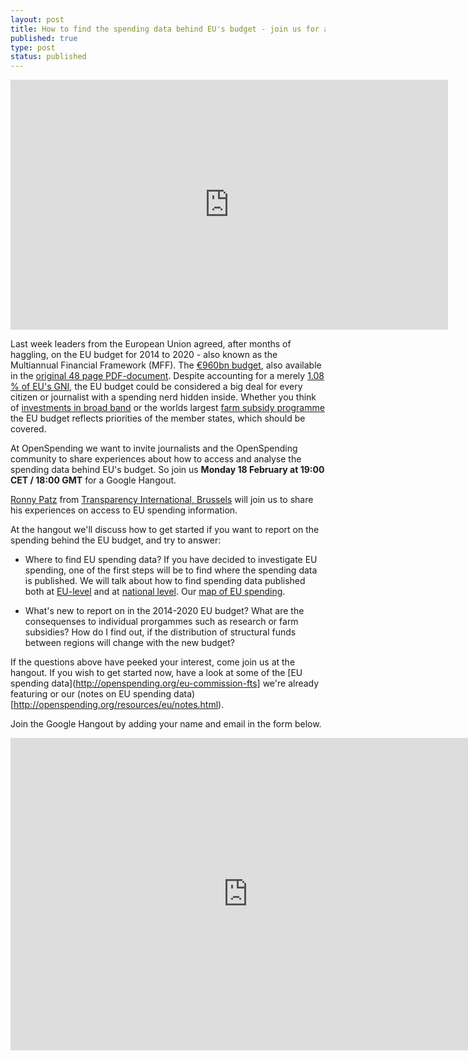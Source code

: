 ```yaml
---
layout: post
title: How to find the spending data behind EU's budget - join us for a Google Hangout!
published: true
type: post
status: published
---
```


<iframe width='700' height='400' src='http://openspending.org/eu-budget-mff/embed?widget=treemap&state=%7B%22drilldowns%22%3A%5B%22main-programme%22%2C%22programme%22%2C%22sub-programme%22%5D%2C%22year%22%3A2020%2C%22cuts%22%3A%7B%7D%7D&width=700&height=400' frameborder='0'></iframe>

Last week leaders from the European Union agreed, after months of haggling, on the EU budget for 2014 to 2020 - also known as the Multiannual Financial Framework (MFF). The [€960bn budget](http://openspending.org/eu-budget-mff/entries), also available in the [original 48 page PDF-document](http://www.consilium.europa.eu/uedocs/cms_data/docs/pressdata/en/ec/135344.pdf). Despite accounting for a merely [1.08 % of EU's GNI](http://europa.eu/newsroom/highlights/multiannual-financial-framework-2014-2020/index_en.htm), the EU budget could be considered a big deal for every citizen or journalist with a spending nerd hidden inside. Whether you think of [investments in broad band](http://www.guardian.co.uk/technology/2013/feb/11/broadband-budget-cut-rural-connection-billion-euro) or the worlds largest [farm subsidy programme](http://farmsubsidy.org/) the EU budget reflects priorities of the member states, which should be covered. 

At OpenSpending we want to invite journalists and the OpenSpending community to share experiences about how to access and analyse the spending data behind EU's budget. So join us <strong>Monday 18 February at 19:00 CET / 18:00 GMT</strong> for a Google Hangout. 

[Ronny Patz](http://twitter.com/ronpatz) from [Transparency International, Brussels](http://www.transparencyinternational.eu/) will join us to share his experiences on access to EU spending information. 

At the hangout we'll discuss how to get started if you want to report on the spending behind the EU budget, and try to answer: 
- Where to find EU spending data? 
If you have decided to investigate EU spending, one of the first steps will be to find where the spending data is published. We will talk about how to find spending data published both at [EU-level](http://ec.europa.eu/beneficiaries/fts/index_en.htm) and at [national level](http://eustructuralfunds.gov.ie/). Our [map of EU spending](http://openspending.org/resources/eu/index.html). 

- What's new to report on in the 2014-2020 EU budget?
What are the consequenses to individual prorgammes such as research or farm subsidies? 
How do I find out, if the distribution of structural funds between regions will change with the new budget? 

If the questions above have peeked your interest, come join us at the hangout. If you wish to get started now, have a look at some of the [EU spending data](http://openspending.org/eu-commission-fts] we're already featuring or our (notes on EU spending data)[http://openspending.org/resources/eu/notes.html). 

Join the Google Hangout by adding your name and email in the form below.  
<iframe src="https://docs.google.com/forms/d/1YHLe9oH-Vxv04PQ7Kk6BuocsD06TTfYrc7aK9A9DbCk/viewform?embedded=true" width="760" height="500" frameborder="0" marginheight="0" marginwidth="0">Loading...</iframe>

